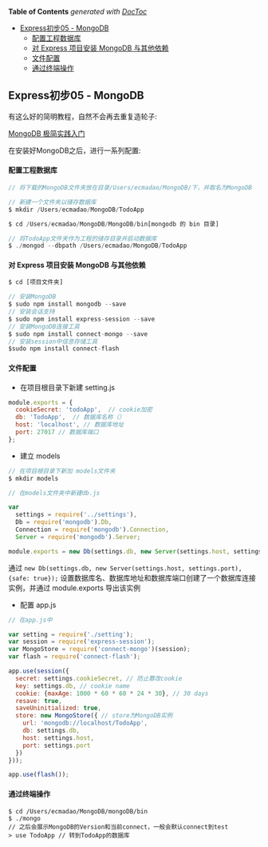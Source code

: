 <!-- START doctoc generated TOC please keep comment here to allow auto update -->
<!-- DON'T EDIT THIS SECTION, INSTEAD RE-RUN doctoc TO UPDATE -->
**Table of Contents**  *generated with [DocToc](https://github.com/thlorenz/doctoc)*

- [Express初步05 - MongoDB](#express%E5%88%9D%E6%AD%A505---mongodb)
    - [配置工程数据库](#%E9%85%8D%E7%BD%AE%E5%B7%A5%E7%A8%8B%E6%95%B0%E6%8D%AE%E5%BA%93)
    - [对 Express 项目安装 MongoDB 与其他依赖](#%E5%AF%B9-express-%E9%A1%B9%E7%9B%AE%E5%AE%89%E8%A3%85-mongodb-%E4%B8%8E%E5%85%B6%E4%BB%96%E4%BE%9D%E8%B5%96)
    - [文件配置](#%E6%96%87%E4%BB%B6%E9%85%8D%E7%BD%AE)
    - [通过终端操作](#%E9%80%9A%E8%BF%87%E7%BB%88%E7%AB%AF%E6%93%8D%E4%BD%9C)

<!-- END doctoc generated TOC please keep comment here to allow auto update -->

## Express初步05 - MongoDB

有这么好的简明教程，自然不会再去重复造轮子:

[MongoDB 极简实践入门](https://github.com/StevenSLXie/Tutorials-for-Web-Developers/blob/master/MongoDB%20%E6%9E%81%E7%AE%80%E5%AE%9E%E8%B7%B5%E5%85%A5%E9%97%A8.md)

在安装好MongoDB之后，进行一系列配置:

#### 配置工程数据库

```javascript
// 将下载的MongoDB文件夹放在目录/Users/ecmadao/MongoDB/下，并取名为MongoDB

// 新建一个文件夹以储存数据库
$ mkdir /Users/ecmadao/MongoDB/TodoApp
```

```javascript
$ cd /Users/ecmadao/MongoDB/MongoDB/bin[mongodb 的 bin 目录]

// 将TodoApp文件夹作为工程的储存目录并启动数据库
$ ./mongod --dbpath /Users/ecmadao/MongoDB/TodoApp
```

#### 对 Express 项目安装 MongoDB 与其他依赖

```javascript
$ cd [项目文件夹]

// 安装MongoDB
$ sudo npm install mongodb --save
// 安装会话支持
$ sudo npm install express-session --save
// 安装MongoDB连接工具
$ sudo npm install connect-mongo --save
// 安装session中信息存储工具
$sudo npm install connect-flash
```

#### 文件配置

- 在项目根目录下新建 setting.js

```javascript
module.exports = { 
  cookieSecret: 'todoApp',  // cookie加密
  db: 'TodoApp',  // 数据库名称（）
  host: 'localhost', // 数据库地址
  port: 27017 // 数据库端口
}; 
```

- 建立 models

```javascript
// 在项目根目录下新加 models文件夹
$ mkdir models

// 在models文件夹中新建db.js

var 
  settings = require('../settings'),
  Db = require('mongodb').Db,
  Connection = require('mongodb').Connection,
  Server = require('mongodb').Server;

module.exports = new Db(settings.db, new Server(settings.host, settings.port), {safe: true});
```

通过 `new Db(settings.db, new Server(settings.host, settings.port), {safe: true});` 设置数据库名、数据库地址和数据库端口创建了一个数据库连接实例，并通过 module.exports 导出该实例

- 配置 app.js

```javascript
// 在app.js中

var setting = require('./setting');
var session = require('express-session');
var MongoStore = require('connect-mongo')(session);
var flash = require('connect-flash');

app.use(session({
  secret: settings.cookieSecret, // 防止篡改cookie
  key: settings.db, // cookie name
  cookie: {maxAge: 1000 * 60 * 60 * 24 * 30}, // 30 days
  resave: true,
  saveUninitialized: true,
  store: new MongoStore({ // store为MongoDB实例
    url: 'mongodb://localhost/TodoApp',
    db: settings.db,
    host: settings.host,
    port: settings.port
  })
}));

app.use(flash());
```

#### 通过终端操作

```shell
$ cd /Users/ecmadao/MongoDB/mongoDB/bin
$ ./mongo
// 之后会展示MongoDB的Version和当前connect，一般会默认connect到test
> use TodoApp // 转到TodoApp的数据库
```



